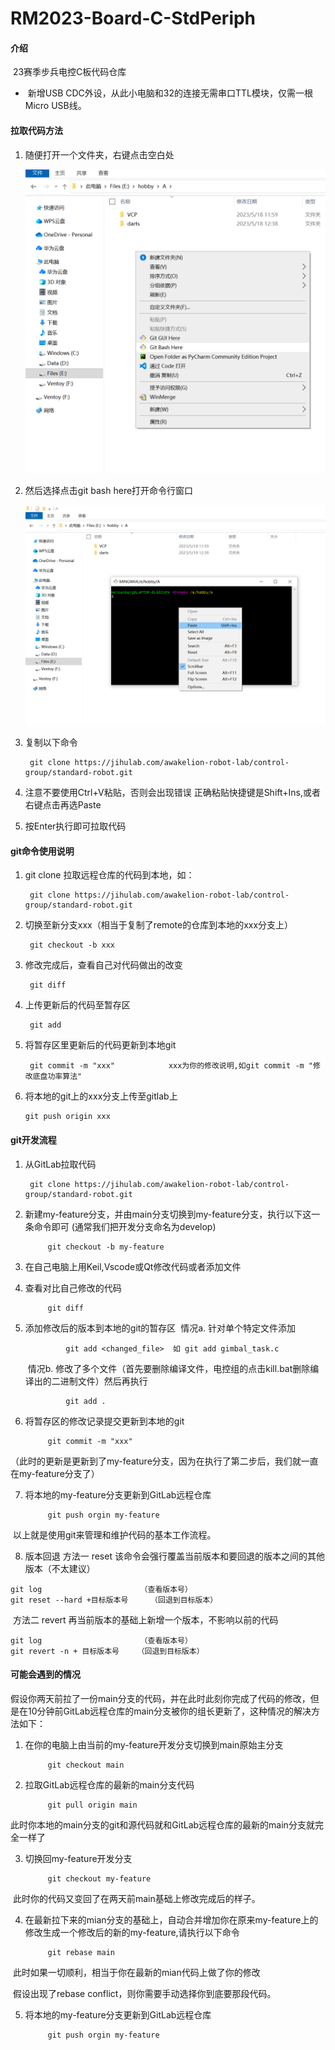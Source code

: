 # RM2023-Board-C-StdPeriph

#### 介绍
​	23赛季步兵电控C板代码仓库

- ​	新增USB CDC外设，从此小电脑和32的连接无需串口TTL模块，仅需一根Micro USB线。

#### 拉取代码方法
1. 随便打开一个文件夹，右键点击空白处

   <img src="Assets/1 (1).png" alt="1 (1)" style="zoom:65%;" />

2. 然后选择点击git bash here打开命令行窗口

   <img src="Assets/1 (2).png" alt="1 (2)" style="zoom:50%;" />

3. 复制以下命令

		git clone https://jihulab.com/awakelion-robot-lab/control-group/standard-robot.git

4. 注意不要使用Ctrl+V粘贴，否则会出现错误
   正确粘贴快捷键是Shift+Ins,或者右键点击再选Paste

5. 按Enter执行即可拉取代码

   

#### git命令使用说明
1. git clone 拉取远程仓库的代码到本地，如：

      	git clone https://jihulab.com/awakelion-robot-lab/control-group/standard-robot.git
     
2. 切换至新分支xxx（相当于复制了remote的仓库到本地的xxx分支上）

     	git checkout -b xxx 


3. 修改完成后，查看自己对代码做出的改变

     	git diff 

5. 上传更新后的代码至暂存区

     	git add 

6. 将暂存区里更新后的代码更新到本地git
	

     	git commit -m "xxx"            xxx为你的修改说明,如git commit -m "修改底盘功率算法"

7.  将本地的git上的xxx分支上传至gitlab上

     	git push origin xxx



#### git开发流程
1. 从GitLab拉取代码

    	git clone https://jihulab.com/awakelion-robot-lab/control-group/standard-robot.git

2. 新建my-feature分支，并由main分支切换到my-feature分支，执行以下这一条命令即可          (通常我们把开发分支命名为develop)

			git checkout -b my-feature

3. 在自己电脑上用Keil,Vscode或Qt修改代码或者添加文件

4. 查看对比自己修改的代码

			git diff

5. 添加修改后的版本到本地的git的暂存区
	​		情况a.	针对单个特定文件添加

				git add <changed_file>  如 git add gimbal_task.c

	​		情况b.	修改了多个文件（首先要删除编译文件，电控组的点击kill.bat删除编译出的二进制文件）然后再执行
	
				git add .

6. 将暂存区的修改记录提交更新到本地的git

			git commit -m "xxx"

​		（此时的更新是更新到了my-feature分支，因为在执行了第二步后，我们就一直在my-feature分支了）

7. 将本地的my-feature分支更新到GitLab远程仓库

			git push orgin my-feature

​	以上就是使用git来管理和维护代码的基本工作流程。

8. 版本回退
方法一	reset	该命令会强行覆盖当前版本和要回退的版本之间的其他版本（不太建议）

```
git log                      （查看版本号）
git reset --hard +目标版本号     （回退到目标版本）
```

​				方法二	revert	再当前版本的基础上新增一个版本，不影响以前的代码

```
git log                      （查看版本号）
git revert -n + 目标版本号    （回退到目标版本）
```

#### 可能会遇到的情况
​	假设你两天前拉了一份main分支的代码，并在此时此刻你完成了代码的修改，但是在10分钟前GitLab远程仓库的main分支被你的组长更新了，这种情况的解决方法如下：

1. 在你的电脑上由当前的my-feature开发分支切换到main原始主分支

			git checkout main

2. 拉取GitLab远程仓库的最新的main分支代码

			git pull origin main

​		此时你本地的main分支的git和源代码就和GitLab远程仓库的最新的main分支就完全一样了

3. 切换回my-feature开发分支

			git checkout my-feature

​    	此时你的代码又变回了在两天前main基础上修改完成后的样子。

4. 在最新拉下来的mian分支的基础上，自动合并增加你在原来my-feature上的修改生成一个修改后的新的my-feature,请执行以下命令

			git rebase main

​		此时如果一切顺利，相当于你在最新的mian代码上做了你的修改

​		假设出现了rebase conflict，则你需要手动选择你到底要那段代码。

5. 将本地的my-feature分支更新到GitLab远程仓库

			git push orgin my-feature





 




















